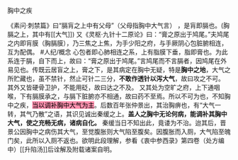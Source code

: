 胸中之疾

《素问·刺禁篇》曰“膈肓之上中有父母”（父母指胸中大气言） ，是肓即膈也。(胸膈之上，其中有[[大气]])
又《灵枢·九针十二原论》曰：“膏之原出于鸠尾。”夫鸠尾之内即肓膜（胸膈膜），乃三焦之上焦，为手少阳之府，与手厥阴心包脏腑相连，互为配偶。
#人纪/概念 
心包者即心肺相连之系，上有脂膜下垂，脂即膏也。为此系连于膈，自下而上，故曰：“膏之原出于鸠尾。”言鸠尾而不言膈者，因鸠尾在外易见也。传既云居盲之上，膏之下，是其病定在胸中无疑，特是**胸中之地**，大气之所贮藏也，虽不禁针，然止可针二三分，**不敢作透针以泻大气**，故曰攻之不可。
其外又皆硬骨卫护，不能用砭，故曰达之不及。
又其处为空旷之府，上下通咽喉，下有膈膜承之，与膈下脏腑亦不相通，故曰药不至焉。所以不可为也，不知胸中之疾，<mark style="background: #FF5582A6;">当以调补胸中大气为主</mark>。后数百年张仲景出，其治胸痹也，有“大气一转，其气乃散”之语，其识见诚出秦缓之上。**盖人之胸中无论何病，能调补其胸中大气，使之充畅无病，诸病自化。** 秦缓当日不知出此，竟诿为不治。迨其后，晋景公因胸中之病伤其大气，至觉腹胀则大气陷至腹矣。因腹胀而入厕，大气陷至魄门矣，此所以入厕不返也。欲明此段理解，参看《衷中参西录》第四卷（处方编中）[[升陷汤]]后诠解及附载诸案自明。